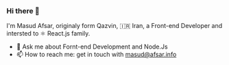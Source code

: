 ### Hi there 👋

I'm Masud Afsar, originaly form Qazvin, 🇮🇷 Iran, a Front-end Developer and intersted to ⚛️ React.js family.

- 💬 Ask me about Fornt-end Development and Node.Js
- 📫 How to reach me: get in touch with masud@afsar.info

